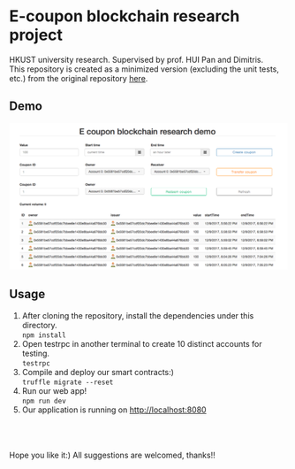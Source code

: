 # E-coupon blockchain research project
HKUST university research. Supervised by prof. HUI Pan and Dimitris.<br>
This repository is created as a minimized version (excluding the unit tests, etc.) from the original repository [here](https://github.com/yhuag/Ethereum-HyperIntelligent-Contract-Research). 

## Demo 
![demo img](img/demo.png)
## Usage
1. After cloning the repository, install the dependencies under this directory.<br>
`npm install`
2. Open testrpc in another terminal to create 10 distinct accounts for testing.<br>
`testrpc`
3. Compile and deploy our smart contracts:)<br>`truffle migrate --reset`
4. Run our web app! <br>
`npm run dev`
5. Our application is running on [http://localhost:8080](http://localhost:8080)
<br>
<br>
<br>
Hope you like it:)
All suggestions are welcomed, thanks!!
